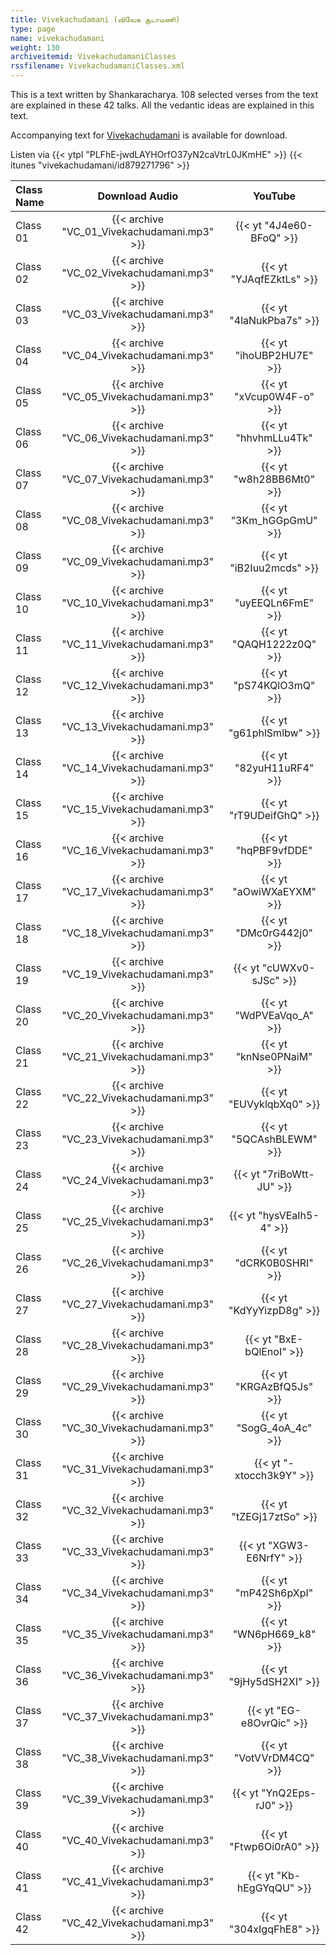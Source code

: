 ```yaml
---
title: Vivekachudamani (விவேக சூடாமணி)
type: page
name: vivekachudamani
weight: 130
archiveitemid: VivekachudamaniClasses
rssfilename: VivekachudamaniClasses.xml
---
```


This is a text written by Shankaracharya. 108 selected verses from the text are explained in these 42 talks. All the vedantic ideas are explained in this text.

Accompanying text for [Vivekachudamani](https://archive.org/download/VedanticTexts/VivekaChudamani.pdf) is available for download.

Listen via {{< ytpl "PLFhE-jwdLAYHOrfO37yN2caVtrL0JKmHE" >}} {{< itunes "vivekachudamani/id879271796" >}}

Class Name | Download Audio | YouTube
:---|:---:|:---:
Class 01 | {{< archive "VC_01_Vivekachudamani.mp3" >}} | {{< yt "4J4e60-BFoQ" >}}
Class 02 | {{< archive "VC_02_Vivekachudamani.mp3" >}} | {{< yt "YJAqfEZktLs" >}}
Class 03 | {{< archive "VC_03_Vivekachudamani.mp3" >}} | {{< yt "4laNukPba7s" >}}
Class 04 | {{< archive "VC_04_Vivekachudamani.mp3" >}} | {{< yt "ihoUBP2HU7E" >}}
Class 05 | {{< archive "VC_05_Vivekachudamani.mp3" >}} | {{< yt "xVcup0W4F-o" >}}
Class 06 | {{< archive "VC_06_Vivekachudamani.mp3" >}} | {{< yt "hhvhmLLu4Tk" >}}
Class 07 | {{< archive "VC_07_Vivekachudamani.mp3" >}} | {{< yt "w8h28BB6Mt0" >}}
Class 08 | {{< archive "VC_08_Vivekachudamani.mp3" >}} | {{< yt "3Km_hGGpGmU" >}}
Class 09 | {{< archive "VC_09_Vivekachudamani.mp3" >}} | {{< yt "iB2Iuu2mcds" >}}
Class 10 | {{< archive "VC_10_Vivekachudamani.mp3" >}} | {{< yt "uyEEQLn6FmE" >}}
Class 11 | {{< archive "VC_11_Vivekachudamani.mp3" >}} | {{< yt "QAQH1222z0Q" >}}
Class 12 | {{< archive "VC_12_Vivekachudamani.mp3" >}} | {{< yt "pS74KQlO3mQ" >}}
Class 13 | {{< archive "VC_13_Vivekachudamani.mp3" >}} | {{< yt "g61phlSmlbw" >}}
Class 14 | {{< archive "VC_14_Vivekachudamani.mp3" >}} | {{< yt "82yuH11uRF4" >}}
Class 15 | {{< archive "VC_15_Vivekachudamani.mp3" >}} | {{< yt "rT9UDeifGhQ" >}}
Class 16 | {{< archive "VC_16_Vivekachudamani.mp3" >}} | {{< yt "hqPBF9vfDDE" >}}
Class 17 | {{< archive "VC_17_Vivekachudamani.mp3" >}} | {{< yt "aOwiWXaEYXM" >}}
Class 18 | {{< archive "VC_18_Vivekachudamani.mp3" >}} | {{< yt "DMc0rG442j0" >}}
Class 19 | {{< archive "VC_19_Vivekachudamani.mp3" >}} | {{< yt "cUWXv0-sJSc" >}}
Class 20 | {{< archive "VC_20_Vivekachudamani.mp3" >}} | {{< yt "WdPVEaVqo_A" >}}
Class 21 | {{< archive "VC_21_Vivekachudamani.mp3" >}} | {{< yt "knNse0PNaiM" >}}
Class 22 | {{< archive "VC_22_Vivekachudamani.mp3" >}} | {{< yt "EUVyklqbXq0" >}}
Class 23 | {{< archive "VC_23_Vivekachudamani.mp3" >}} | {{< yt "5QCAshBLEWM" >}}
Class 24 | {{< archive "VC_24_Vivekachudamani.mp3" >}} | {{< yt "7riBoWtt-JU" >}}
Class 25 | {{< archive "VC_25_Vivekachudamani.mp3" >}} | {{< yt "hysVEaIh5-4" >}}
Class 26 | {{< archive "VC_26_Vivekachudamani.mp3" >}} | {{< yt "dCRK0B0SHRI" >}}
Class 27 | {{< archive "VC_27_Vivekachudamani.mp3" >}} | {{< yt "KdYyYizpD8g" >}}
Class 28 | {{< archive "VC_28_Vivekachudamani.mp3" >}} | {{< yt "BxE-bQlEnoI" >}}
Class 29 | {{< archive "VC_29_Vivekachudamani.mp3" >}} | {{< yt "KRGAzBfQ5Js" >}}
Class 30 | {{< archive "VC_30_Vivekachudamani.mp3" >}} | {{< yt "SogG_4oA_4c" >}}
Class 31 | {{< archive "VC_31_Vivekachudamani.mp3" >}} | {{< yt "-xtocch3k9Y" >}}
Class 32 | {{< archive "VC_32_Vivekachudamani.mp3" >}} | {{< yt "tZEGj17ztSo" >}}
Class 33 | {{< archive "VC_33_Vivekachudamani.mp3" >}} | {{< yt "XGW3-E6NrfY" >}}
Class 34 | {{< archive "VC_34_Vivekachudamani.mp3" >}} | {{< yt "mP42Sh6pXpI" >}}
Class 35 | {{< archive "VC_35_Vivekachudamani.mp3" >}} | {{< yt "WN6pH669_k8" >}}
Class 36 | {{< archive "VC_36_Vivekachudamani.mp3" >}} | {{< yt "9jHy5dSH2XI" >}}
Class 37 | {{< archive "VC_37_Vivekachudamani.mp3" >}} | {{< yt "EG-e8OvrQic" >}}
Class 38 | {{< archive "VC_38_Vivekachudamani.mp3" >}} | {{< yt "VotVVrDM4CQ" >}}
Class 39 | {{< archive "VC_39_Vivekachudamani.mp3" >}} | {{< yt "YnQ2Eps-rJ0" >}}
Class 40 | {{< archive "VC_40_Vivekachudamani.mp3" >}} | {{< yt "Ftwp6Oi0rA0" >}}
Class 41 | {{< archive "VC_41_Vivekachudamani.mp3" >}} | {{< yt "Kb-hEgGYqQU" >}}
Class 42 | {{< archive "VC_42_Vivekachudamani.mp3" >}} | {{< yt "304xIgqFhE8" >}}